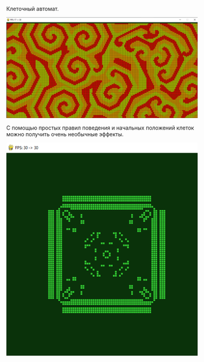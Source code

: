 Клеточный автомат.

![Скриншот](https://github.com/KIvanX/Cellular_automaton/raw/master/screenshot.png)

С помощью простых правил поведения и начальных положений клеток можно
получить очень необычные эффекты.

![Скриншот](https://github.com/KIvanX/Cellular_automaton/raw/master/screenshot1.png)
